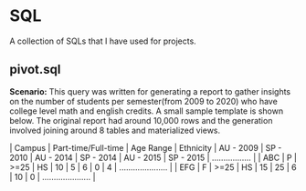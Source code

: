 # SQL

A collection of SQLs that I have used for projects.
  
## pivot.sql

**Scenario:** 
This query was written for generating a report to gather insights on the number of students per semester(from 2009 to 2020) who have college level math and english credits. A small sample template is shown below. The original report had around 10,000 rows and the generation involved joining around 8 tables and materialized views.

| Campus | Part-time/Full-time | Age Range | Ethnicity | AU - 2009 | SP - 2010 | AU - 2014 | SP - 2014 | AU - 2015 | SP - 2015 | ................. |
| ABC | P | >=25 | HS | 10 | 5 | 6 | 0 | 4 | ..................... |
| EFG | F | >=25 | HS | 15 | 25 | 6 | 10 | 0 | ..................... |
